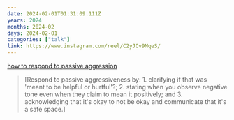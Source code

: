 ```yaml
---
date: 2024-02-01T01:31:09.111Z
years: 2024
months: 2024-02
days: 2024-02-01
categories: ["talk"]
link: https://www.instagram.com/reel/C2yJOv9MqeS/
---
```

[how to respond to passive aggression](https://www.instagram.com/reel/C2yJOv9MqeS/)

> [Respond to passive aggressiveness by: 1. clarifying if that was 'meant to be helpful or hurtful'?; 2. stating when you observe negative tone even when they claim to mean it positively; and 3. acknowledging that it's okay to not be okay and communicate that it's a safe space.]
